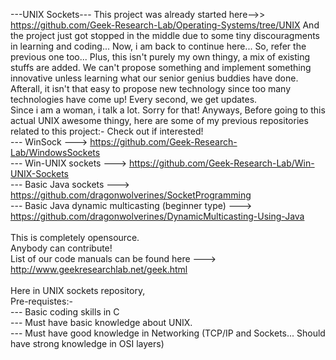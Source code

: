 ---UNIX Sockets--- This project was already started here-->> https://github.com/Geek-Research-Lab/Operating-Systems/tree/UNIX And the project just got stopped in the middle due to some tiny discouragments in learning and coding... Now, i am back to continue here... So, refer the previous one too... Plus, this isn't purely my own thingy, a mix of existing stuffs are added. We can't propose something and implement something innovative unless learning what our senior genius buddies have done. Afterall, it isn't that easy to propose new technology since too many technologies have come up! Every second, we get updates.<br>
Since i am a woman, i talk a lot. Sorry for that! Anyways, Before going to this actual UNIX awesome thingy, here are some of my previous repositories related to this project:- Check out if interested! <br>
--- WinSock ---> https://github.com/Geek-Research-Lab/WindowsSockets <br>
--- Win-UNIX sockets ---> https://github.com/Geek-Research-Lab/Win-UNIX-Sockets <br>
--- Basic Java sockets ---> https://github.com/dragonwolverines/SocketProgramming <br>
--- Basic Java dynamic multicasting (beginner type) ---> https://github.com/dragonwolverines/DynamicMulticasting-Using-Java <br> <br>
This is completely opensource.<br> Anybody can contribute! <br>
List of our code manuals can be found here ---> http://www.geekresearchlab.net/geek.html
<br> <br>
Here in UNIX sockets repository, <br>
Pre-requistes:- <br>
--- Basic coding skills in C <br>
--- Must have basic knowledge about UNIX. <br>
--- Must have good knowledge in Networking (TCP/IP and Sockets... Should have strong knowledge in OSI layers) <br>

